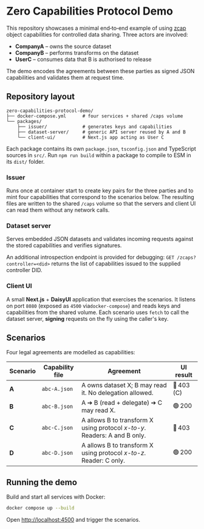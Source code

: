 # Zero Capabilities Protocol Demo

This repository showcases a minimal end‑to‑end example of using
[zcap](https://w3c-ccg.github.io/zcap-spec/) object capabilities for
controlled data sharing. Three actors are involved:

* **CompanyA** – owns the source dataset
* **CompanyB** – performs transforms on the dataset
* **UserC** – consumes data that B is authorised to release

The demo encodes the agreements between these parties as signed JSON
capabilities and validates them at request time.

## Repository layout

```
zero-capabilities-protocol-demo/
├── docker-compose.yml      # four services + shared /caps volume
└── packages/
    ├── issuer/             # generates keys and capabilities
    ├── dataset-server/     # generic API server reused by A and B
    └── client-ui/          # Next.js app acting as User C
```

Each package contains its own `package.json`, `tsconfig.json` and
TypeScript sources in `src/`. Run `npm run build` within a package to
compile to ESM in its `dist/` folder.

### Issuer

Runs once at container start to create key pairs for the three parties
and to mint four capabilities that correspond to the scenarios below.
The resulting files are written to the shared `/caps` volume so that the
servers and client UI can read them without any network calls.

### Dataset server

Serves embedded JSON datasets and validates incoming requests against the stored capabilities and verifies signatures.

An additional introspection endpoint is provided for debugging: `GET /zcaps?controller=<did>` returns the list of
capabilities issued to the supplied controller DID.

### Client UI

A small **Next.js** + **DaisyUI** application that exercises the scenarios. It listens on port `8080` (exposed as `4500`
via`docker-compose`) and reads keys and capabilities from the shared volume.
Each scenario uses `fetch` to call the dataset server, **signing** requests on the fly using the caller's key.

## Scenarios

Four legal agreements are modelled as capabilities:

| Scenario | Capability file | Agreement                                                                 | UI result  |
|----------|-----------------|---------------------------------------------------------------------------|------------|
| **A**    | `abc-A.json`    | A owns dataset X; B may read it. No delegation allowed.                   | 🔴 403 (C) |
| **B**    | `abc-B.json`    | A ➔ B (read + delegate) ➔ C may read X.                                   | 🟢 200     |
| **C**    | `abc-C.json`    | A allows B to transform X using protocol *x-to-y*. Readers: A and B only. | 🔴 403     |
| **D**    | `abc-D.json`    | A allows B to transform X using protocol *x-to-z*. Reader: C only.        | 🟢 200     |

## Running the demo

Build and start all services with Docker:

```sh
docker compose up --build
```

Open [http://localhost:4500](http://localhost:4500) and trigger the scenarios.
